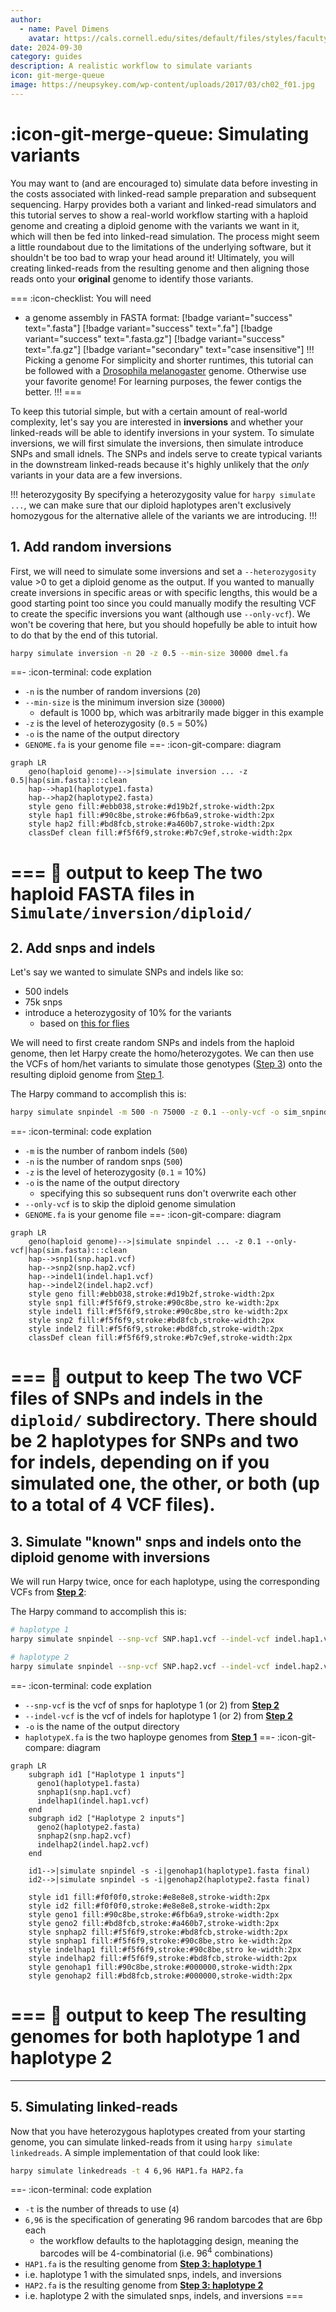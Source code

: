 ```yaml
---
author: 
  - name: Pavel Dimens
    avatar: https://cals.cornell.edu/sites/default/files/styles/faculty/public/2024-09/afs-headshot-high-res-2cropped_0.jpg
date: 2024-09-30
category: guides
description: A realistic workflow to simulate variants
icon: git-merge-queue
image: https://neupsykey.com/wp-content/uploads/2017/03/ch02_f01.jpg
---
```


# :icon-git-merge-queue: Simulating variants
You may want to (and are encouraged to) simulate data before investing in the
costs associated with linked-read sample preparation and subsequent sequencing. 
Harpy provides both a variant and linked-read simulators and this tutorial serves to
show a real-world workflow starting with a haploid genome and creating a diploid genome
with the variants we want in it, which will then be fed into linked-read simulation. The
process might seem a little roundabout due to the limitations of the underlying software,
but it shouldn't be too bad to wrap your head around it! Ultimately, you will creating
linked-reads from the resulting genome and then aligning those reads onto your **original**
genome to identify those variants.

===  :icon-checklist: You will need
- a genome assembly in FASTA format: [!badge variant="success" text=".fasta"] [!badge variant="success" text=".fa"] [!badge variant="success" text=".fasta.gz"] [!badge variant="success" text=".fa.gz"] [!badge variant="secondary" text="case insensitive"]
!!! Picking a genome
For simplicity and shorter runtimes, this tutorial can be followed with a [Drosophila melanogaster](https://www.ncbi.nlm.nih.gov/datasets/genome/GCF_000001215.4/)
genome. Otherwise use your favorite genome! For learning purposes, the fewer contigs the better.
!!!
===

To keep this tutorial simple, but with a certain amount of real-world complexity, let's say you are interested in **inversions** and
whether your linked-reads will be able to identify inversions in your system. To simulate inversions, we will first simulate the inversions,
then simulate introduce SNPs and small idnels. The SNPs and indels serve to create typical variants in the downstream linked-reads because it's highly
unlikely that the _only_ variants in your data are a few inversions. 

!!! heterozygosity
By specifying a heterozygosity value for `harpy simulate ...`, we can make sure that our diploid haplotypes aren't exclusively homozygous for the alternative allele of the variants we are introducing.
!!!

## 1. Add random inversions
First, we will need to simulate some inversions and set a `--heterozygosity` value >0 to get a diploid genome as the output.
If you wanted to manually create inversions in specific areas or with specific lengths, this would be a good starting point too since
you could manually modify the resulting VCF to create the specific inversions you want (although use `--only-vcf`). We won't be covering
that here, but you should hopefully be able to intuit how to do that by the end of this tutorial.

```bash
harpy simulate inversion -n 20 -z 0.5 --min-size 30000 dmel.fa
```
==- :icon-terminal: code explation
- `-n` is the number of random inversions (`20`)
- `--min-size` is the minimum inversion size (`30000`)
    - default is 1000 bp, which was arbitrarily made bigger in this example
- `-z` is the level of heterozygosity (`0.5` = 50%)
- `-o` is the name of the output directory
- `GENOME.fa` is your genome file
==- :icon-git-compare: diagram
```mermaid
graph LR
    geno(haploid genome)-->|simulate inversion ... -z 0.5|hap(sim.fasta):::clean
    hap-->hap1(haplotype1.fasta)
    hap-->hap2(haplotype2.fasta)
    style geno fill:#ebb038,stroke:#d19b2f,stroke-width:2px
    style hap1 fill:#90c8be,stroke:#6fb6a9,stroke-width:2px
    style hap2 fill:#bd8fcb,stroke:#a460b7,stroke-width:2px
    classDef clean fill:#f5f6f9,stroke:#b7c9ef,stroke-width:2px
```
=== 📝 output to keep
The two haploid FASTA files in `Simulate/inversion/diploid/`
===

## 2. Add snps and indels
Let's say we wanted to simulate SNPs and indels like so:
- 500 indels
- 75k snps
- introduce a heterozygosity of 10% for the variants
  - based on [this for flies](https://www.ncbi.nlm.nih.gov/pmc/articles/PMC1203202/pdf/255.pdf)

We will need to first create random SNPs and indels from the haploid genome, then let Harpy create
the homo/heterozygotes. We can then use the VCFs of hom/het variants to simulate those genotypes ([Step 3](#3-simulate-known-snps-and-indels-onto-the-diploid-genome-with-inversions)) onto
the resulting diploid genome from [Step 1](#1-add-random-inversions).

The Harpy command to accomplish this is:
```bash
harpy simulate snpindel -m 500 -n 75000 -z 0.1 --only-vcf -o sim_snpindel GENOME.fa
```
==- :icon-terminal: code explation
- `-m` is the number of ranbom indels (`500`)
- `-n` is the number of random snps (`500`)
- `-z` is the level of heterozygosity (`0.1` = 10%)
- `-o` is the name of the output directory
    - specifying this so subsequent runs don't overwrite each other
- `--only-vcf` is to skip the diploid genome simulation
- `GENOME.fa` is your genome file
==- :icon-git-compare: diagram
```mermaid
graph LR
    geno(haploid genome)-->|simulate snpindel ... -z 0.1 --only-vcf|hap(sim.fasta):::clean
    hap-->snp1(snp.hap1.vcf)
    hap-->snp2(snp.hap2.vcf)
    hap-->indel1(indel.hap1.vcf)
    hap-->indel2(indel.hap2.vcf)
    style geno fill:#ebb038,stroke:#d19b2f,stroke-width:2px
    style snp1 fill:#f5f6f9,stroke:#90c8be,stro ke-width:2px
    style indel1 fill:#f5f6f9,stroke:#90c8be,stro ke-width:2px
    style snp2 fill:#f5f6f9,stroke:#bd8fcb,stroke-width:2px
    style indel2 fill:#f5f6f9,stroke:#bd8fcb,stroke-width:2px
    classDef clean fill:#f5f6f9,stroke:#b7c9ef,stroke-width:2px
```
=== 📝 output to keep
The two VCF files of SNPs and indels in the `diploid/` subdirectory. There should be 2 haplotypes for SNPs and two for indels, depending
on if you simulated one, the other, or both (up to a total of 4 VCF files).
===

## 3. Simulate "known" snps and indels onto the diploid genome with inversions
We will run Harpy twice, once for each haplotype, using the corresponding VCFs from [**Step 2**](#2-add-snps-and-indels):

The Harpy command to accomplish this is:
```bash
# haplotype 1
harpy simulate snpindel --snp-vcf SNP.hap1.vcf --indel-vcf indel.hap1.vcf -o sim_snp_hap1 haplotype1.fa

# haplotype 2
harpy simulate snpindel --snp-vcf SNP.hap2.vcf --indel-vcf indel.hap2.vcf -o sim_snp_hap2 haplotype2.fa
```
==- :icon-terminal: code explation
- `--snp-vcf` is the vcf of snps for haplotype 1 (or 2) from [**Step 2**](#2-add-snps-and-indels)
- `--indel-vcf` is the vcf of indels for haplotype 1 (or 2) from [**Step 2**](#2-add-snps-and-indels)
- `-o` is the name of the output directory
- `haplotypeX.fa` is the two haploype genomes from  [**Step 1**](#1-add-random-inversions)
==- :icon-git-compare: diagram
```mermaid
graph LR
    subgraph id1 ["Haplotype 1 inputs"]
      geno1(haplotype1.fasta)
      snphap1(snp.hap1.vcf)
      indelhap1(indel.hap1.vcf)
    end
    subgraph id2 ["Haplotype 2 inputs"]
      geno2(haplotype2.fasta)
      snphap2(snp.hap2.vcf)
      indelhap2(indel.hap2.vcf)
    end

    id1-->|simulate snpindel -s -i|genohap1(haplotype1.fasta final)
    id2-->|simulate snpindel -s -i|genohap2(haplotype2.fasta final)

    style id1 fill:#f0f0f0,stroke:#e8e8e8,stroke-width:2px
    style id2 fill:#f0f0f0,stroke:#e8e8e8,stroke-width:2px
    style geno1 fill:#90c8be,stroke:#6fb6a9,stroke-width:2px
    style geno2 fill:#bd8fcb,stroke:#a460b7,stroke-width:2px
    style snphap2 fill:#f5f6f9,stroke:#bd8fcb,stroke-width:2px
    style snphap1 fill:#f5f6f9,stroke:#90c8be,stro ke-width:2px
    style indelhap1 fill:#f5f6f9,stroke:#90c8be,stro ke-width:2px
    style indelhap2 fill:#f5f6f9,stroke:#bd8fcb,stroke-width:2px
    style genohap1 fill:#90c8be,stroke:#000000,stroke-width:2px
    style genohap2 fill:#bd8fcb,stroke:#000000,stroke-width:2px
```
=== 📝 output to keep
The resulting genomes for both haplotype 1 and haplotype 2
===
-------

## 5. Simulating linked-reads
Now that you have heterozygous haplotypes created from your starting genome, you can simulate linked-reads from it using
`harpy simulate linkedreads`. A simple implementation of that could look like:
```bash
harpy simulate linkedreads -t 4 6,96 HAP1.fa HAP2.fa
```
==- :icon-terminal: code explation
- `-t` is the number of threads to use (`4`)
- `6,96` is the specification of generating 96 random barcodes that are 6bp each
  - the workflow defaults to the haplotagging design, meaning the barcodes will be 4-combinatorial (i.e. $96^4$ combinations)
- `HAP1.fa` is the resulting genome from [**Step 3: haplotype 1**](#3-simulate-known-snps-and-indels-onto-the-diploid-genome-with-inversions)
 - i.e. haplotype 1 with the simulated snps, indels, and inversions
- `HAP2.fa` is the resulting genome from [**Step 3: haplotype 2**](#3-simulate-known-snps-and-indels-onto-the-diploid-genome-with-inversions)
 - i.e. haplotype 2 with the simulated snps, indels, and inversions
===